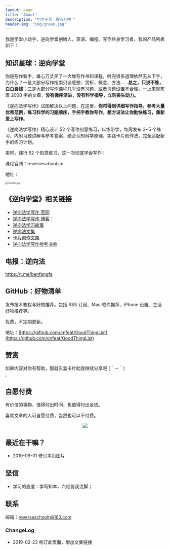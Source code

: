 ```yaml
---
layout: page
title: "About"
description: "巧学千言，聆听万物 "
header-img: "img/green.jpg"
---
```



我是学堂小助手，逆向学堂创始人，英语、编程、写作终身学习者，我的产品列表如下：


## 知识星球：逆向学堂

你是写作新手，雄心万丈买了一大堆写作书和课程，听完很多道理依然无从下手，为什么？一是大部分写作指南只谈感想、赏析、概念、方法……**总之，只说不练，白白费钱**；二是大部分写作课程几乎没有习题，或者习题设置不合理，一上来就布置 2000 字的文章，**没有循序渐进，没有科学指导，立刻丧失动力。**

《逆向法学写作》试图解决以上问题，在这里，**你将得到详细写作指导，参考大量优秀范例，练习科学的习题顺序，手把手教你写作，想方设法让你勤快练习，重新爱上写作**。

《逆向法学写作》精心设计 52 个写作刻意练习，以练带学，每周发布 3~5 个练习，内附习题讲解与参考答案，结合认知科学原理，实践卡片创作法，完全适配新手的练习计划。

来吧，践行 52 个刻意练习，这一次彻底学会写作！

课程官网：reverseschool.cn

地址：

<img src="http://qcas2z69w.bkt.clouddn.com/%E5%BE%AE%E4%BF%A1%E5%9B%BE%E7%89%87_20200623230014.png" alt="nSxrQK.jpg" style="zoom:50%;" />


## 《逆向学堂》相关链接

- [逆向法学写作 官网](http://www.LearnWritingTheHardWay.cn)
- [逆向法学写作 博客](http://www.cnfeat.com)：
- [逆向法学习故事](http://story.learnwritingthehardway.cn/)
- [逆向法文集](http://book.learnthingsthehardway.com/)
- [卡片创作文集](http://card.learnwritingthehardway.cn/)
- [逆向法学写作参考书单](https://www.douban.com/doulist/45064751/)



## 电报：逆向法

https://t.me/benfangfa


##  GitHub：好物清单

发布技术教程与好物推荐。包括 RSS 订阅、Mac 软件推荐、iPhone 设置、生活好物推荐等。

免费，不定期更新。

地址：[https://github.com/cnfeat/GoodThingList](https://github.com/cnfeat/GoodThingList)

## 赞赏


如果内容对你有帮助，那就买盒卡片助我继续分享吧 (＾－＾)

<img src="http://qcas2z69w.bkt.clouddn.com/5.png" style="zoom:25%;" />


## 自愿付费

有价值的事物，值得付出时间，也值得付出金钱。

喜欢文章的人可自愿付费，当然也可以不付费。

<center>
    <p><img src="http://qcas2z69w.bkt.clouddn.com/%E5%BE%AE%E4%BF%A1%E5%9B%BE%E7%89%87_20200622224243_gaitubao_180x180.jpg" align="center"></p>
</center>




## 最近在干嘛？

- 2019-09-01 修订本页图片


## 坚信

* 学习的态度：学苟知本，六经皆我注脚；


## 联系

邮箱：reverseschoolt@163.com


### ChangeLog

- 2019-02-23 修订此页面，增加文集链接
